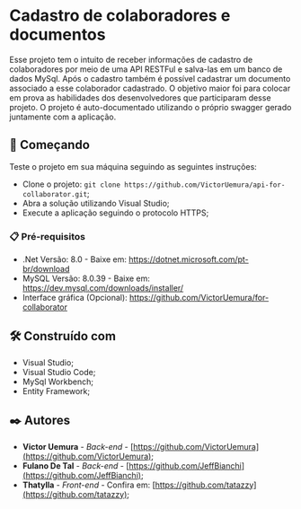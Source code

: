 # Cadastro de colaboradores e documentos

Esse projeto tem o intuito de receber informações de cadastro de colaboradores por meio de uma API RESTFul e salva-las em um banco de dados MySql. Após o cadastro também é possível cadastrar um documento associado a esse colaborador cadastrado.
O objetivo maior foi para colocar em prova as habilidades dos desenvolvedores que participaram desse projeto.
O projeto é auto-documentado utilizando o próprio swagger gerado juntamente com a aplicação.

## 🚀 Começando

Teste o projeto em sua máquina seguindo as seguintes instruções:
- Clone o projeto: `git clone https://github.com/VictorUemura/api-for-collaborator.git`;
- Abra a solução utilizando Visual Studio;
- Execute a aplicação seguindo o protocolo HTTPS;

### 📋 Pré-requisitos

- .Net Versão: 8.0 - Baixe em: https://dotnet.microsoft.com/pt-br/download
- MySQL Versão: 8.0.39 - Baixe em: https://dev.mysql.com/downloads/installer/
- Interface gráfica (Opcional): https://github.com/VictorUemura/for-collaborator

## 🛠️ Construído com

* Visual Studio;
* Visual Studio Code;
* MySql Workbench;
* Entity Framework;

## ✒️ Autores

* **Victor Uemura** - *Back-end* - [https://github.com/VictorUemura](https://github.com/VictorUemura);
* **Fulano De Tal** - *Back-end* - [https://github.com/JeffBianchi](https://github.com/JeffBianchi);
* **Thatylla** - *Front-end* - Confira em: [https://github.com/tatazzy](https://github.com/tatazzy);
